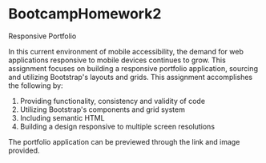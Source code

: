 # BootcampHomework2

Responsive Portfolio

In this current environment of mobile accessibility, the demand for web applications responsive to mobile devices continues to grow. This assignment focuses on building a responsive portfolio application, sourcing and utilizing Bootstrap's layouts and grids. This assignment accomplishes the following by:

1. Providing functionality, consistency and validity of code
2. Utilizing Bootstrap's components and grid system
3. Including semantic HTML
4. Building a design responsive to multiple screen resolutions

The portfolio application can be previewed through the link and image provided.

